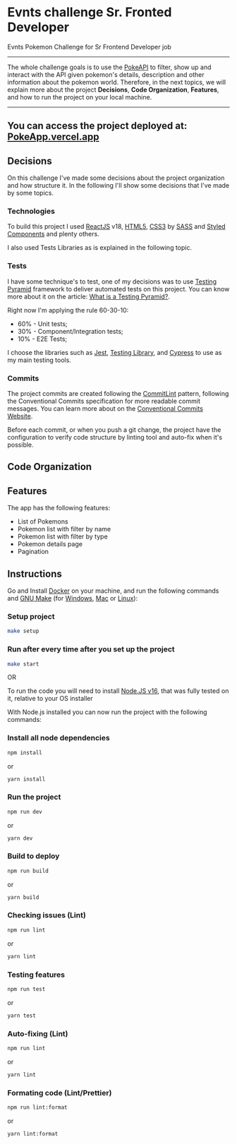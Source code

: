 # Evnts challenge Sr. Fronted Developer

Evnts Pokemon Challenge for Sr Frontend Developer job

---

The whole challenge goals is to use the [PokeAPI](https://pokeapi.co/) to filter, show up and interact with the API given pokemon's details, description and other information about the pokemon world. Therefore, in the next topics, we will explain more about the project **Decisions**, **Code Organization**, **Features**, and how to run the project on your local machine.

---

## You can access the project deployed at: [PokeApp.vercel.app](https://evnts-challenge-pokeapi-i1ghikw6a-euclidesdry.vercel.app)

## Decisions

On this challenge I've made some decisions about the project organization and how structure it. In the following I'll show some decisions that I've made by some topics.

### Technologies

To build this project I used [ReactJS](https://reactjs.org) v18, [HTML5](https://developer.mozilla.org/en-US/docs/Glossary/HTML5), [CSS3](https://developer.mozilla.org/en-US/docs/Web/CSS/Reference) by [SASS](https://sass-lang.com) and [Styled Components](https://styled-components.com) and plenty others.

I also used Tests Libraries as is explained in the following topic.

### Tests

I have some technique's to test, one of my decisions was to use [Testing Pyramid](https://www.headspin.io/blog/the-testing-pyramid-simplified-for-one-and-all) framework to deliver automated tests on this project. You can know more about it on the article: [What is a Testing Pyramid?](https://www.headspin.io/blog/the-testing-pyramid-simplified-for-one-and-all).

Right now I'm applying the rule 60-30-10:

- 60% - Unit tests;
- 30% - Component/Integration tests;
- 10% - E2E Tests;

I choose the libraries such as [Jest](https://jestjs.io/docs/26.x/tutorial-react), [Testing Library](https://testing-library.com/docs/), and [Cypress](https://www.cypress.io) to use as my main testing tools.

### Commits

The project commits are created following the [CommitLint](https://commitlint.js.org/) pattern, following the Conventional Commits specification for more readable commit messages. You can learn more about on the [Conventional Commits Website](https://www.conventionalcommits.org/en/v1.0.0/).

Before each commit, or when you push a git change, the project have the configuration to verify code structure by linting tool and auto-fix when it's possible.

## Code Organization

## Features

The app has the following features:

- List of Pokemons
- Pokemon list with filter by name
- Pokemon list with filter by type
- Pokemon details page
- Pagination

## Instructions

Go and Install [Docker](https://www.docker.com) on your machine, and run the following commands and [GNU Make](https://www.gnu.org/software/make/) (for [Windows](https://community.chocolatey.org/packages/make), [Mac](https://ports.macports.org/port/gmake/) or [Linux](https://www.opensourceforu.com/2012/06/gnu-make-in-detail-for-beginners/)):

### Setup project

```bash
make setup
```

### Run after every time after you set up the project

```bash
make start
```

OR

To run the code you will need to install [Node.JS v16](https://nodejs.org/download/release/v16.19.0/), that was fully tested on it, relative to your OS installer

With Node.js installed you can now run the project with the following commands:

### Install all node dependencies

```bash
npm install
```

or

```bash
yarn install
```

### Run the project

```bash
npm run dev
```

or

```bash
yarn dev
```

### Build to deploy

```bash
npm run build
```

or

```bash
yarn build
```

### Checking issues (Lint)

```bash
npm run lint
```

or

```bash
yarn lint
```

### Testing features

```bash
npm run test
```

or

```bash
yarn test
```

### Auto-fixing (Lint)

```bash
npm run lint
```

or

```bash
yarn lint
```

### Formating code (Lint/Prettier)

```bash
npm run lint:format
```

or

```bash
yarn lint:format
```
